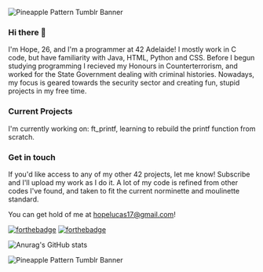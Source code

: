 
![Pineapple Pattern Tumblr Banner](https://user-images.githubusercontent.com/88760123/142361411-d7e3eaef-568a-4c37-ab16-991446ffe92e.png)


### Hi there 👋

I'm Hope, 26, and I'm a programmer at 42 Adelaide! I mostly work in C code, but have familiarity with Java, HTML, Python and CSS. Before I begun studying programming I recieved my Honours in Counterterrorism, and worked for the State Government dealing with criminal histories. Nowadays, my focus is geared towards the security sector and creating fun, stupid projects in my free time.

### Current Projects

I'm currently working on: ft_printf, learning to rebuild the printf function from scratch.

### Get in touch

If you'd like access to any of my other 42 projects, let me know! Subscribe and I'll upload my work as I do it. A lot of my code is refined from other codes I've found, and taken to fit the current norminette and moulinette standard.

You can get hold of me at hopelucas17@gmail.com!

[![forthebadge](https://forthebadge.com/images/badges/made-with-c.svg)](https://forthebadge.com) [![forthebadge](https://forthebadge.com/images/badges/it-works-why.svg)](https://forthebadge.com)

![Anurag's GitHub stats](https://github-readme-stats.vercel.app/api?username=hopelucas&theme=dracula)

![Pineapple Pattern Tumblr Banner](https://user-images.githubusercontent.com/88760123/142361821-c026edfd-476f-4418-8daf-9f9b7dc7f832.png)



<!--
**hopelucas/hopelucas** is a ✨ _special_ ✨ repository because its `README.md` (this file) appears on your GitHub profile.

Here are some ideas to get you started:

- 🔭 I’m currently working on ...
- 🌱 I’m currently learning ...
- 👯 I’m looking to collaborate on ...
- 🤔 I’m looking for help with ...
- 💬 Ask me about ...
- 📫 How to reach me: ...
- 😄 Pronouns: ...
- ⚡ Fun fact: ...
-->
